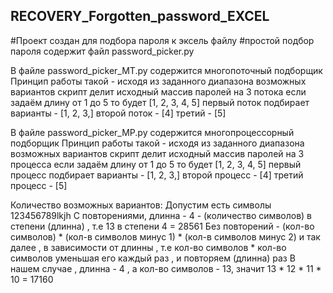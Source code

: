 ## RECOVERY_Forgotten_password_EXCEL
#Проект создан для подбора пароля к эксель файлу
#простой подбор пароля содержит файл password_picker.py


В файле password_picker_MT.py содержится многопоточный подборщик 
Принцип работы такой - исходя из заданного диапазона возможных вариантов 
скрипт делит исходный массив паролей на 3 потока 
если задаём длину от 1 до 5 то будет [1, 2, 3, 4, 5]
первый поток подбирает варианты -  [1, 2, 3,]
второй поток - [4]
третий - [5]

В файле password_picker_MP.py содержится многопроцессорный подборщик 
Принцип работы такой - исходя из заданного диапазона возможных вариантов 
скрипт делит исходный массив паролей на 3 процесса 
если задаём длину от 1 до 5 то будет [1, 2, 3, 4, 5]
первый процесс подбирает варианты -  [1, 2, 3,]
второй процесс - [4]
третий процесс - [5]

Количество возможных вариантов: 
Допустим есть символы 123456789lkjh
С повторениями, длинна - 4 - (количество символов) в степени (длинна) , т.е 13 в степени 4 = 28561
Без повторений - (кол-во символов) * (кол-в символов минус 1) * (кол-в символов минус 2)
и так далее , в зависимости от длинны , т.е кол-во символов * кол-во символов уменьшая его каждый раз , и повторяем (длинна) раз
В нашем случае , длинна - 4 , а кол-во символов - 13, значит 
13 * 12 * 11 * 10  = 17160


